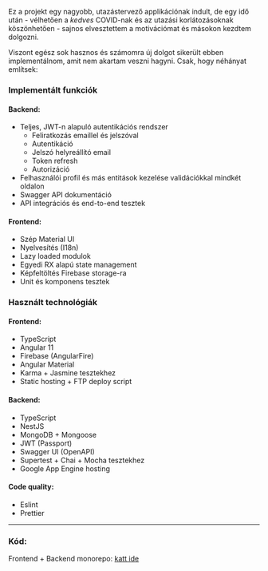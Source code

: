 Ez a projekt egy nagyobb, utazástervező applikációnak indult, de egy idő után - vélhetően a *kedves* COVID-nak és az utazási korlátozásoknak köszönhetően - sajnos elvesztettem a motivációmat és másokon kezdtem dolgozni.

Viszont egész sok hasznos és számomra új dolgot sikerült ebben implementálnom, amit nem akartam veszni hagyni. Csak, hogy néhányat említsek:

### Implementált funkciók

#### Backend:
* Teljes, JWT-n alapuló autentikációs rendszer
  * Feliratkozás emaillel és jelszóval
  * Autentikáció
  * Jelszó helyreállító email
  * Token refresh
  * Autorizáció
* Felhasználói profil és más entitások kezelése validációkkal mindkét oldalon
* Swagger API dokumentáció
* API integrációs és end-to-end tesztek

#### Frontend:
* Szép Material UI
* Nyelvesítés (I18n)
* Lazy loaded modulok
* Egyedi RX alapú state management
* Képfeltöltés Firebase storage-ra
* Unit és komponens tesztek

### Használt technológiák

#### Frontend:
* TypeScript
* Angular 11
* Firebase (AngularFire)
* Angular Material
* Karma + Jasmine tesztekhez
* Static hosting + FTP deploy script

#### Backend:
* TypeScript
* NestJS
* MongoDB + Mongoose
* JWT (Passport)
* Swagger UI (OpenAPI)
* Supertest + Chai + Mocha tesztekhez
* Google App Engine hosting

#### Code quality:
* Eslint
* Prettier


---
### Kód:
Frontend + Backend monorepo: [katt ide](https://github.com/KinPeter/Mongo-Nest-Angular-Auth)
